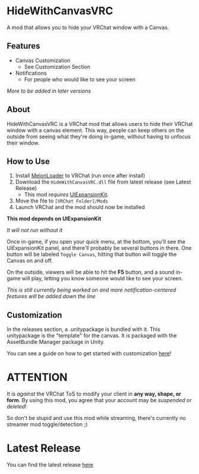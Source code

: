 # HideWithCanvasVRC
A mod that allows you to hide your VRChat window with a Canvas.

## Features

+ Canvas Customization
  + See Customization Section
+ Notifications
  + For people who would like to see your screen

*More to be added in later versions*

## About

HideWithCanvasVRC is a VRChat mod that allows users to hide their VRChat window with a canvas element. This way, people can keep others on the outside from seeing what they're doing in-game, without having to unfocus their window.

## How to Use

1) Install [MelonLoader](https://github.com/LavaGang/MelonLoader) to VRChat (run once after install)
2) Download the `HideWithCanvasVRC.dll` file from latest release (see Latest Release)
    + This mod *requires* [UIExpansionKit](https://github.com/knah/VRCMods).
3) Move the file to `[VRChat Folder]/Mods`
4) Launch VRChat and the mod should now be installed

**This mod depends on UIExpansionKit**

*It will not run without it*

Once in-game, if you open your quick menu, at the bottom, you'll see the UiExpansionKit panel, and there'll probably be several buttons in there. One button will be labeled `Toggle Canvas`, hitting that button will toggle the Canvas on and off.

On the outside, viewers will be able to hit the **F5** button, and a sound in-game will play, letting you know someone would like to see your screen.

*This is still currently being worked on and more notification-centered features will be added down the line*

## Customization

In the releases section, a .unitypackage is bundled with it. This unitypackage is the "template" for the canvas. It is packaged with the AssetBundle Manager package in Unity.

You can see a guide on how to get started with customization [here](https://github.com/200Tigersbloxed/UnityMods/blob/main/HideWithCanvasVRC/CUSTOMIZATION.md)!

# ATTENTION

It is *against* the VRChat ToS to modify your client in **any way, shape, or form**. By using this mod, you agree that your account may be *suspended* or *deleted*!

So don't be stupid and use this mod while streaming, there's currently no streamer mod toggle/detection ;)

# Latest Release

You can find the latest release [here](https://github.com/200Tigersbloxed/UnityMods/releases/tag/hwcv-1.0.0)
